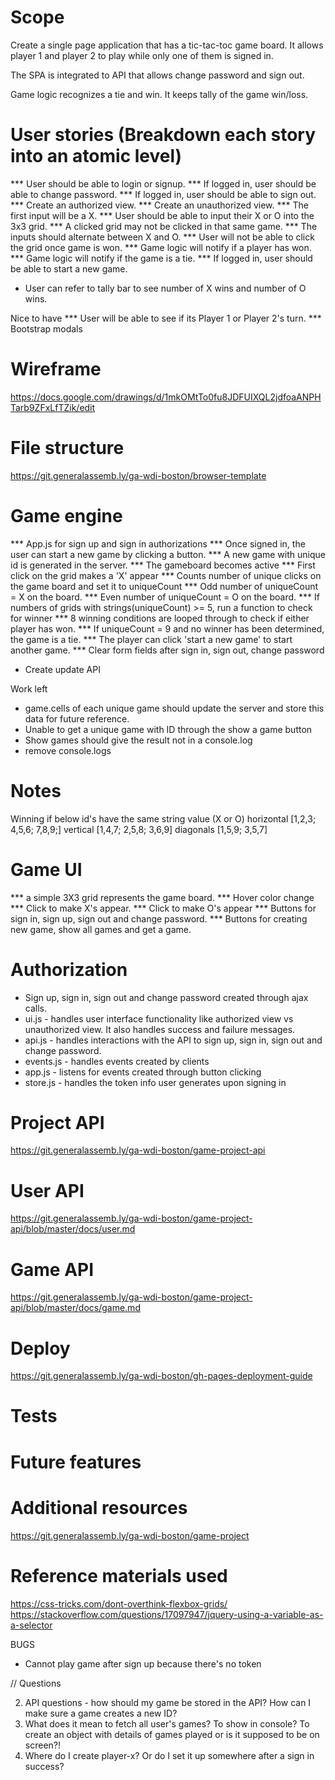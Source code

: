 # Scope
Create a single page application that has a tic-tac-toc game board. It allows player 1
and player 2 to play while only one of them is signed in.

The SPA is integrated to API that allows change password and sign out.

Game logic recognizes a tie and win. It keeps tally  of the game win/loss.

# User stories (Breakdown each story into an atomic level)
*** User should be able to login or signup.
*** If logged in, user should be able to change password.
*** If logged in, user should be able to sign out.
*** Create an authorized view.
*** Create an unauthorized view.
*** The first input will be a X.
*** User should be able to input their X or O into the 3x3 grid.
*** A clicked grid may not be clicked in that same game.
*** The inputs should alternate between X and O.
*** User will not be able to click the grid once game is won.
*** Game logic will notify if a player has won.
*** Game logic will notify if the game is a tie.
*** If logged in, user should be able to start a new game.
* User can refer to tally bar to see number of X wins and number of O wins.


Nice to have
*** User will be able to see if its Player 1 or Player 2's turn.
*** Bootstrap modals

# Wireframe
https://docs.google.com/drawings/d/1mkOMtTo0fu8JDFUIXQL2jdfoaANPHTarb9ZFxLfTZik/edit

# File structure
https://git.generalassemb.ly/ga-wdi-boston/browser-template

# Game engine
*** App.js for sign up and sign in authorizations
*** Once signed in, the user can start a new game by clicking a button.
*** A new game with unique id is generated in the server.
*** The gameboard becomes active
*** First click on the grid makes a 'X' appear
*** Counts number of unique clicks on the game board and set it to uniqueCount
*** Odd number of uniqueCount = X on the board.
*** Even number of uniqueCount = O on the board.
*** If numbers of grids with strings(uniqueCount) >= 5, run a function to check for winner
*** 8 winning conditions are looped through to check if either player has won.
*** If uniqueCount = 9 and no winner has been determined, the game is a tie.
*** The player can click 'start a new game' to start another game.
*** Clear form fields after sign in, sign out, change password
* Create update API


Work left
* game.cells of each unique game should update the server and store this data for future reference.
* Unable to get a unique game with ID through the show a game button
* Show games should give the result not in a console.log
* remove console.logs


# Notes
Winning if below id's have the same string value (X or O)
horizontal [1,2,3; 4,5,6; 7,8,9;]
vertical [1,4,7; 2,5,8; 3,6,9]
diagonals [1,5,9; 3,5,7]

# Game UI
*** a simple 3X3 grid represents the game board.
*** Hover color change
*** Click to make X's appear.
*** Click to make O's appear
*** Buttons for sign in, sign up, sign out and change password.
*** Buttons for creating new game, show all games and get a game.


# Authorization
* Sign up, sign in, sign out and change password created through ajax calls.
* ui.js - handles user interface functionality like authorized view vs unauthorized view. It also handles success and failure messages.
* api.js - handles interactions with the API to sign up, sign in, sign out and change password.
* events.js - handles events created by clients
* app.js - listens for events created through button clicking
* store.js - handles the token info user generates upon signing in

# Project API
https://git.generalassemb.ly/ga-wdi-boston/game-project-api

# User API
https://git.generalassemb.ly/ga-wdi-boston/game-project-api/blob/master/docs/user.md

# Game API
https://git.generalassemb.ly/ga-wdi-boston/game-project-api/blob/master/docs/game.md

# Deploy
https://git.generalassemb.ly/ga-wdi-boston/gh-pages-deployment-guide
# Tests

# Future features

# Additional resources
https://git.generalassemb.ly/ga-wdi-boston/game-project

# Reference materials used
https://css-tricks.com/dont-overthink-flexbox-grids/
https://stackoverflow.com/questions/17097947/jquery-using-a-variable-as-a-selector

BUGS
* Cannot play game after sign up because there's no token



// Questions

2. API questions - how should my game be stored in the API? How can I make sure a game creates a new ID?
3. What does it mean to fetch all user's games? To show in console? To create an object with details of games played or is it supposed to be on screen?!
4. Where do I create player-x? Or do I set it up somewhere after a sign in success?
